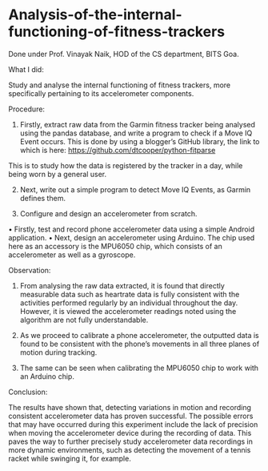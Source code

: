 # Analysis-of-the-internal-functioning-of-fitness-trackers

Done under Prof. Vinayak Naik, HOD of the CS department, BITS Goa.

What I did:

Study and analyse the internal functioning of fitness trackers, more specifically pertaining to its accelerometer components.

Procedure:

1)	Firstly, extract raw data from the Garmin fitness tracker being analysed using the pandas database, and write a program to check if a Move IQ Event occurs. This is done by using a blogger’s GitHub library, the link to which is here: https://github.com/dtcooper/python-fitparse 

This is to study how the data is registered by the tracker in a day, while being worn by a general user.

2)	Next, write out a simple program to detect Move IQ Events, as Garmin defines them.

3)	Configure and design an accelerometer from scratch. 

•	Firstly, test and record phone accelerometer data using a simple Android application.
•	Next, design an accelerometer using Arduino. The chip used here as an accessory is the MPU6050 chip, which consists of an accelerometer as well as a gyroscope.

Observation:
1)	From analysing the raw data extracted, it is found that directly measurable data such as heartrate data is fully consistent with the activities performed regularly by an individual throughout the day. However, it is viewed the accelerometer readings noted using the algorithm are not fully understandable.

2)	As we proceed to calibrate a phone accelerometer, the outputted data is found to be consistent with the phone’s movements in all three planes of motion during tracking.


3)	The same can be seen when calibrating the MPU6050 chip to work with an Arduino chip.

Conclusion:

The results have shown that, detecting variations in motion and recording consistent accelerometer data has proven successful. 
The possible errors that may have occurred during this experiment include the lack of precision when moving the accelerometer device during the recording of data. 
This paves the way to further precisely study accelerometer data recordings in more dynamic environments, such as detecting the movement of a tennis racket while swinging it, for example.
